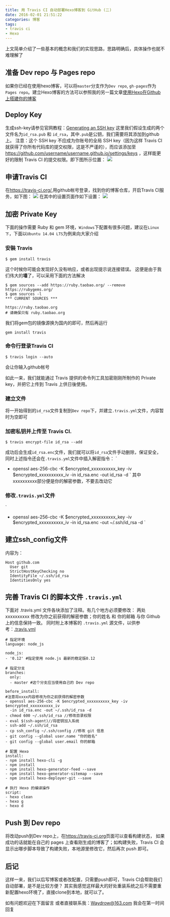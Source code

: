 ```yaml
---
title: 用 Travis CI 自动部署Hexo博客到 GitHub (二)
date: 2016-02-01 21:51:22
categories: 博客
tags:
- travis ci
- Hexo
---
```


上文简单介绍了一些基本的概念和我们的实现思路，思路明确后，具体操作也就不难理解了

## 准备 Dev repo 与 Pages repo
如果你已经在使用hexo博客，可以将`master`分支作为`Dev repo`, `gh-pages`作为`Pages repo`。建立Hexo博客的方法可以参照我的另一篇文章[使用Hexo在Github上搭建你的博客](http://blog.waydrow.com/2015/08/14/%E4%BD%BF%E7%94%A8Hexo%E5%9C%A8Github%E4%B8%8A%E6%90%AD%E5%BB%BA%E4%BD%A0%E7%9A%84%E5%8D%9A%E5%AE%A2/)
<!-- more -->
## Deploy Key
生成ssh-key请参见官网教程：[Generating an SSH key](https://help.github.com/articles/generating-an-ssh-key/)
这里我们假设生成的两个文件名为`id_rsa.pub` 和 `id_rsa`，其中`.pub`是公钥，我们需要将其添加到github上。
注意：这个 SSH key 不应成为你账号的全局 SSH key（因为这样 Travis CI 就获得了你所有代码库的提交权限，这是不严谨的），而应该添加至 https://github.com/username/username.github.io/settings/keys ，这样能更好的限制 Travis CI 的提交权限。即下图所示位置：
![](http://7xqoa3.com1.z0.glb.clouddn.com/images%2Fdeploy-key.png)

## 申请Travis CI
在<https://travis-ci.org/>,用github帐号登录，找到你的博客仓库，开启Travis CI服务，如下图：
![](http://7xqoa3.com1.z0.glb.clouddn.com/images%2F2016-02-01_221125.png)
在其中的设置页面作如下设置：
![](http://7xqoa3.com1.z0.glb.clouddn.com/images%2F2016-02-01_221211.png)

## 加密 Private Key
下面的操作需要 Ruby 和 gem 环境，`Windows`下配置有很多问题，建议在`Linux下`，下面以`Ubuntu 14.04 LTS`为例来向大家介绍

### 安裝 Travis
```
$ gem install travis
```
这个时候你可能会发现好久没有响应，或者出现提示说连接错误。
这便是由于我们伟大的**墙**了，可以采用下面的方法解决
```
$ gem sources --add https://ruby.taobao.org/ --remove https://rubygems.org/
$ gem sources -l
*** CURRENT SOURCES ***

https://ruby.taobao.org
# 请确保只有 ruby.taobao.org
```
我们将gem包的镜像源换为国内的即可，然后再运行
```
gem install travis
```

### 命令行登录Travis CI
```
$ travis login --auto
```
会让你输入github帐号

如此一来，我们就能通过 Travis 提供的命令列工具加密刚刚所制作的 Private key，并把它上传到 Travis 上供日後使用。

### 建立文件
将一开始得到的`id_rsa`文件复制到`Dev repo`下，并建立`.travis.yml`文件，内容暂时为空即可

### 加密私钥并上传至 Travis CI.
```
$ travis encrypt-file id_rsa --add
```
成功后会生成`id_rsa.enc`文件，我们就可以将`id_rsa`文件手动删除，保证安全，同时上述指令还会在`.travis.yml`文件中插入解密指令：
`
- openssl aes-256-cbc -K $encrypted_xxxxxxxxxx_key -iv $encrypted_xxxxxxxxxx_iv
  -in id_rsa.enc -out id_rsa -d
`
其中xxxxxxxxxx部分便是你的解密参数，不要去改动它

### 修改`.travis.yml`文件
`
- openssl aes-256-cbc -K $encrypted_xxxxxxxxxx_key -iv $encrypted_xxxxxxxxxx_iv
  -in id_rsa.enc -out ~/.ssh/id_rsa -d
`

## 建立ssh_config文件
内容为：
```
Host github.com
  User git
  StrictHostKeyChecking no
  IdentityFile ~/.ssh/id_rsa
  IdentitiesOnly yes
```

## 完善 Travis CI 的脚本文件 `.travis.yml`
下面对 .travis.yml 文件各块添加了注释。有几个地方必须要修改：
两处 xxxxxxxxxx 修改为你之前获得的解密参数；你的姓名 和 你的邮箱 与你 Github 上的信息保持一致。
同时附上本博客的 `.travis.yml` 源文件，以供参考：[.travis.yml](https://github.com/Waydrow/My-Blog/blob/master/.travis.yml)

```
# 指定环境
language: node_js

node_js:
- '0.12' #指定使用 node.js 最新的稳定版0.12

# 指定分支
branches:
  only:
  - master #这个分支应当使用自己的 Dev repo

before_install: 
#注意将xxxx内容修改为你之前获得的解密参数
- openssl aes-256-cbc -K $encrypted_xxxxxxxxxx_key -iv $encrypted_xxxxxxxxxx_iv 
  -in id_rsa.enc -out ~/.ssh/id_rsa -d
- chmod 600 ~/.ssh/id_rsa //修改目录权限
- eval $(ssh-agent)//将密钥加入系统
- ssh-add ~/.ssh/id_rsa
- cp ssh_config ~/.ssh/config //修改 git 信息
- git config --global user.name "你的姓名"
- git config --global user.email 你的邮箱

# 配置 Hexo
install:
- npm install hexo-cli -g
- npm install
- npm install hexo-generator-feed --save
- npm install hexo-generator-sitemap --save
- npm install hexo-deployer-git --save

# 执行 Hexo 的编译操作
script:
- hexo clean
- hexo g
- hexo d

```

## Push 到 Dev repo
将改动push到Dev repo上，在<https://travis-ci.org>页面可以查看构建状态，
如果成功的话就能在自己的 pages 上查看刚生成的博客了；如构建失败，Travis CI 会显示出哪步脚本导致了构建失败，本地源里修改它，然后再次 push 即可。

## 后记
这样一来，我们以后写博客或者改配置，只需要push即可，Travis CI会帮助我们自动部署，是不是比较方便？
其实我感觉这样最大的好处重装系统之后不需要重新配置hexo环境了，直接clone到本地，就可以了。

如有问题欢迎在下面留言
或者直接联系我：<Waydrow@163.com>
我会在第一时间回复